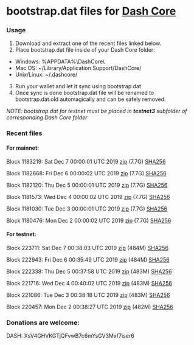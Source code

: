 # bootstrap.dat files for [Dash Core](https://github.com/dashpay/dash)

### Usage

1. Download and extract one of the recent files linked below.
2. Place bootstrap.dat file inside of your Dash Core folder:
 - Windows: %APPDATA%\DashCore\
 - Mac OS: ~/Library/Application Support/DashCore/
 - Unix/Linux: ~/.dashcore/
3. Run your wallet and let it sync using bootstrap.dat
4. Once sync is done bootstrap.dat file will be renamed to bootstrap.dat.old automagically and can be safely removed.

_NOTE: bootstrap.dat for testnet must be placed in **testnet3** subfolder of corresponding Dash Core folder_

### Recent files

#### For mainnet:

Block 1183219: Sat Dec  7 00:00:01 UTC 2019 [zip](https://dash-bootstrap.ams3.digitaloceanspaces.com/mainnet/2019-12-07/bootstrap.dat.zip) (7.7G) [SHA256](https://dash-bootstrap.ams3.digitaloceanspaces.com/mainnet/2019-12-07/sha256.txt)

Block 1182668: Fri Dec  6 00:00:02 UTC 2019 [zip](https://dash-bootstrap.ams3.digitaloceanspaces.com/mainnet/2019-12-06/bootstrap.dat.zip) (7.7G) [SHA256](https://dash-bootstrap.ams3.digitaloceanspaces.com/mainnet/2019-12-06/sha256.txt)

Block 1182120: Thu Dec  5 00:00:01 UTC 2019 [zip](https://dash-bootstrap.ams3.digitaloceanspaces.com/mainnet/2019-12-05/bootstrap.dat.zip) (7.7G) [SHA256](https://dash-bootstrap.ams3.digitaloceanspaces.com/mainnet/2019-12-05/sha256.txt)

Block 1181573: Wed Dec  4 00:00:02 UTC 2019 [zip](https://dash-bootstrap.ams3.digitaloceanspaces.com/mainnet/2019-12-04/bootstrap.dat.zip) (7.7G) [SHA256](https://dash-bootstrap.ams3.digitaloceanspaces.com/mainnet/2019-12-04/sha256.txt)

Block 1181030: Tue Dec  3 00:00:01 UTC 2019 [zip](https://dash-bootstrap.ams3.digitaloceanspaces.com/mainnet/2019-12-03/bootstrap.dat.zip) (7.7G) [SHA256](https://dash-bootstrap.ams3.digitaloceanspaces.com/mainnet/2019-12-03/sha256.txt)

Block 1180476: Mon Dec  2 00:00:02 UTC 2019 [zip](https://dash-bootstrap.ams3.digitaloceanspaces.com/mainnet/2019-12-02/bootstrap.dat.zip) (7.7G) [SHA256](https://dash-bootstrap.ams3.digitaloceanspaces.com/mainnet/2019-12-02/sha256.txt)


#### For testnet:

Block 223711: Sat Dec  7 00:38:03 UTC 2019 [zip](https://dash-bootstrap.ams3.digitaloceanspaces.com/testnet/2019-12-07/bootstrap.dat.zip) (484M) [SHA256](https://dash-bootstrap.ams3.digitaloceanspaces.com/testnet/2019-12-07/sha256.txt)

Block 222943: Fri Dec  6 00:35:49 UTC 2019 [zip](https://dash-bootstrap.ams3.digitaloceanspaces.com/testnet/2019-12-06/bootstrap.dat.zip) (484M) [SHA256](https://dash-bootstrap.ams3.digitaloceanspaces.com/testnet/2019-12-06/sha256.txt)

Block 222338: Thu Dec  5 00:37:58 UTC 2019 [zip](https://dash-bootstrap.ams3.digitaloceanspaces.com/testnet/2019-12-05/bootstrap.dat.zip) (483M) [SHA256](https://dash-bootstrap.ams3.digitaloceanspaces.com/testnet/2019-12-05/sha256.txt)

Block 221716: Wed Dec  4 00:40:02 UTC 2019 [zip](https://dash-bootstrap.ams3.digitaloceanspaces.com/testnet/2019-12-04/bootstrap.dat.zip) (483M) [SHA256](https://dash-bootstrap.ams3.digitaloceanspaces.com/testnet/2019-12-04/sha256.txt)

Block 221086: Tue Dec  3 00:38:18 UTC 2019 [zip](https://dash-bootstrap.ams3.digitaloceanspaces.com/testnet/2019-12-03/bootstrap.dat.zip) (483M) [SHA256](https://dash-bootstrap.ams3.digitaloceanspaces.com/testnet/2019-12-03/sha256.txt)

Block 220457: Mon Dec  2 00:38:27 UTC 2019 [zip](https://dash-bootstrap.ams3.digitaloceanspaces.com/testnet/2019-12-02/bootstrap.dat.zip) (482M) [SHA256](https://dash-bootstrap.ams3.digitaloceanspaces.com/testnet/2019-12-02/sha256.txt)


### Donations are welcome:

DASH: XsV4GHVKGTjQFvwB7c6mYsGV3Mxf7iser6
